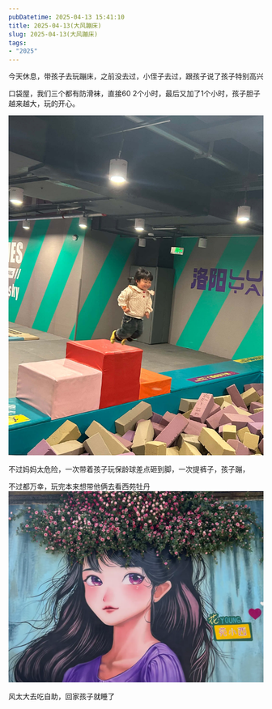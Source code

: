 ```yaml
---
pubDatetime: 2025-04-13 15:41:10
title: 2025-04-13(大风蹦床)
slug: 2025-04-13(大风蹦床)
tags:
- "2025"
---
```


今天休息，带孩子去玩蹦床，之前没去过，小侄子去过，跟孩子说了孩子特别高兴

口袋屋，我们三个都有防滑袜，直接60 2个小时，最后又加了1个小时，孩子胆子越来越大，玩的开心。

![](../../../../public/img/2025/IMG_4047.jpeg?v=../../../../public/img/2025/IMG_4047.mp4)

不过妈妈太危险，一次带着孩子玩保龄球差点砸到脚，一次提裤子，孩子蹦，


不过都万幸，玩完本来想带他俩去看西苑牡丹
![image](../../../../public/img/2025/2025-04-13-6d796f35-32af-412a-9da5-c0b8a9892511.webp)

风太大去吃自助，回家孩子就睡了